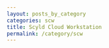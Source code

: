 ```yaml
---
layout: posts_by_category
categories: scw
title: Scyld Cloud Workstation
permalink: /category/scw
---
```

